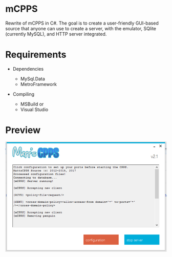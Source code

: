 # mCPPS
Rewrite of mCPPS in C#. The goal is to create a user-friendly GUI-based source that anyone can use to create a server, with the emulator, SQlite (currently MySQL), and HTTP server integrated.

# Requirements

* Dependencies
   * MySql.Data
   * MetroFramework
   
* Compiling
   * MSBuild or
   * Visual Studio

# Preview
![alt text](https://raw.githubusercontent.com/mh9924/mCPPS/master/screens/mCPPS1.png)

